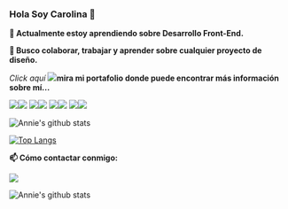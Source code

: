 ### Hola Soy Carolina  👋

**🔭 Actualmente estoy aprendiendo sobre Desarrollo Front-End.** 

**🌱 Busco colaborar, trabajar y aprender sobre cualquier proyecto de diseño.**

*Click aquí* [<img src="https://img.icons8.com/nolan/64/moleskine.png"/>](https://carolinacm7.github.io/Portafolio/)**mira mi portafolio donde puede encontrar más información sobre mí...**


<img src="https://img.icons8.com/color/48/000000/html-5.png"/><img src="https://img.icons8.com/color/48/000000/css3.png"/>
<img src="https://img.icons8.com/color/48/000000/python--v1.png"/><img src="https://img.icons8.com/color/48/000000/java-coffee-cup-logo--v1.png"/>
<img  src="https://img.icons8.com/color/48/000000/git.png"/><img src="https://img.icons8.com/color/48/000000/github-2.png"/>
<img src="https://img.icons8.com/color/50/000000/adobe-photoshop--v1.png"/><img src="https://img.icons8.com/color/48/000000/adobe-illustrator--v1.png"/>


![Annie's github stats](https://github-readme-stats.vercel.app/api?username=Carolinacm7&show_icons=true&theme=tokyonight)


[![Top Langs](https://github-readme-stats.vercel.app/api/top-langs/?username=Carolinacm7&layout=compact&theme=tokyonight)](https://github.com/anuraghazra/github-readme-stats)



**📫 Cómo contactar conmigo:**

[<img src="https://img.icons8.com/color/48/000000/linkedin.png"/> ](https://www.linkedin.com/in/anniecarolinacm/ )








![Annie's github stats](https://github-readme-stats.vercel.app/api?username=Carolinacm7&show_icons=true&theme=tokyonight)







